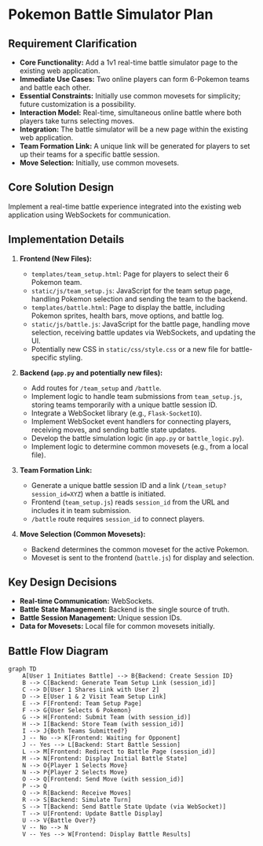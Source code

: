 # Pokemon Battle Simulator Plan

## Requirement Clarification

*   **Core Functionality:** Add a 1v1 real-time battle simulator page to the existing web application.
*   **Immediate Use Cases:** Two online players can form 6-Pokemon teams and battle each other.
*   **Essential Constraints:** Initially use common movesets for simplicity; future customization is a possibility.
*   **Interaction Model:** Real-time, simultaneous online battle where both players take turns selecting moves.
*   **Integration:** The battle simulator will be a new page within the existing web application.
*   **Team Formation Link:** A unique link will be generated for players to set up their teams for a specific battle session.
*   **Move Selection:** Initially, use common movesets.

## Core Solution Design

Implement a real-time battle experience integrated into the existing web application using WebSockets for communication.

## Implementation Details

1.  **Frontend (New Files):**
    *   `templates/team_setup.html`: Page for players to select their 6 Pokemon team.
    *   `static/js/team_setup.js`: JavaScript for the team setup page, handling Pokemon selection and sending the team to the backend.
    *   `templates/battle.html`: Page to display the battle, including Pokemon sprites, health bars, move options, and battle log.
    *   `static/js/battle.js`: JavaScript for the battle page, handling move selection, receiving battle updates via WebSockets, and updating the UI.
    *   Potentially new CSS in `static/css/style.css` or a new file for battle-specific styling.

2.  **Backend (`app.py` and potentially new files):**
    *   Add routes for `/team_setup` and `/battle`.
    *   Implement logic to handle team submissions from `team_setup.js`, storing teams temporarily with a unique battle session ID.
    *   Integrate a WebSocket library (e.g., `Flask-SocketIO`).
    *   Implement WebSocket event handlers for connecting players, receiving moves, and sending battle state updates.
    *   Develop the battle simulation logic (in `app.py` or `battle_logic.py`).
    *   Implement logic to determine common movesets (e.g., from a local file).

3.  **Team Formation Link:**
    *   Generate a unique battle session ID and a link (`/team_setup?session_id=XYZ`) when a battle is initiated.
    *   Frontend (`team_setup.js`) reads `session_id` from the URL and includes it in team submission.
    *   `/battle` route requires `session_id` to connect players.

4.  **Move Selection (Common Movesets):**
    *   Backend determines the common moveset for the active Pokemon.
    *   Moveset is sent to the frontend (`battle.js`) for display and selection.

## Key Design Decisions

*   **Real-time Communication:** WebSockets.
*   **Battle State Management:** Backend is the single source of truth.
*   **Battle Session Management:** Unique session IDs.
*   **Data for Movesets:** Local file for common movesets initially.

## Battle Flow Diagram

```mermaid
graph TD
    A[User 1 Initiates Battle] --> B{Backend: Create Session ID}
    B --> C[Backend: Generate Team Setup Link (session_id)]
    C --> D[User 1 Shares Link with User 2]
    D --> E[User 1 & 2 Visit Team Setup Link]
    E --> F[Frontend: Team Setup Page]
    F --> G{User Selects 6 Pokemon}
    G --> H[Frontend: Submit Team (with session_id)]
    H --> I[Backend: Store Team (with session_id)]
    I --> J{Both Teams Submitted?}
    J -- No --> K[Frontend: Waiting for Opponent]
    J -- Yes --> L[Backend: Start Battle Session]
    L --> M[Frontend: Redirect to Battle Page (session_id)]
    M --> N[Frontend: Display Initial Battle State]
    N --> O{Player 1 Selects Move}
    N --> P{Player 2 Selects Move}
    O --> Q[Frontend: Send Move (with session_id)]
    P --> Q
    Q --> R[Backend: Receive Moves]
    R --> S[Backend: Simulate Turn]
    S --> T[Backend: Send Battle State Update (via WebSocket)]
    T --> U[Frontend: Update Battle Display]
    U --> V{Battle Over?}
    V -- No --> N
    V -- Yes --> W[Frontend: Display Battle Results]